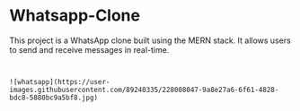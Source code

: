 # Whatsapp-Clone
This project is a WhatsApp clone built using the MERN stack. It allows users to send and receive messages in real-time.

```Image of the whatsapp clone


![whatsapp](https://user-images.githubusercontent.com/89240335/228008047-9a8e27a6-6f61-4828-bdc8-5880bc9a5bf8.jpg)

```
